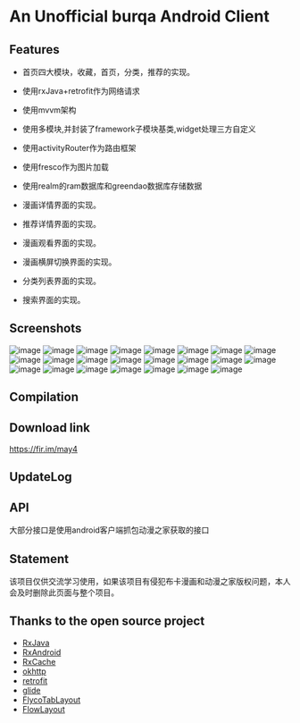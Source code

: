 # An Unofficial burqa Android Client

## Features

* 首页四大模块，收藏，首页，分类，推荐的实现。

* 使用rxJava+retrofit作为网络请求

* 使用mvvm架构

* 使用多模块,并封装了framework子模块基类,widget处理三方自定义

* 使用activityRouter作为路由框架

* 使用fresco作为图片加载

* 使用realm的ram数据库和greendao数据库存储数据

* 漫画详情界面的实现。

* 推荐详情界面的实现。

* 漫画观看界面的实现。

* 漫画横屏切换界面的实现。

* 分类列表界面的实现。

* 搜索界面的实现。

## Screenshots
![image](https://github.com/luxiao0314/burqa/raw/burqa/screenshots/WX20170629-160204.png)
![image](https://github.com/luxiao0314/burqa/raw/burqa/screenshots/WX20170629-160252.png)
![image](https://github.com/luxiao0314/burqa/raw/burqa/screenshots/WX20170629-160306.png)
![image](https://github.com/luxiao0314/burqa/raw/burqa/screenshots/WX20170629-160317.png)
![image](https://github.com/luxiao0314/burqa/raw/burqa/screenshots/WX20170629-160329.png)
![image](https://github.com/luxiao0314/burqa/raw/burqa/screenshots/WX20170629-160340.png)
![image](https://github.com/luxiao0314/burqa/raw/burqa/screenshots/WX20170629-160353.png)
![image](https://github.com/luxiao0314/burqa/raw/burqa/screenshots/WX20170629-160402.png)
![image](https://github.com/luxiao0314/burqa/raw/burqa/screenshots/WX20170629-160414.png)
![image](https://github.com/luxiao0314/burqa/raw/burqa/screenshots/WX20170629-160427.png)
![image](https://github.com/luxiao0314/burqa/raw/burqa/screenshots/WX20170629-160503.png)
![image](https://github.com/luxiao0314/burqa/raw/burqa/screenshots/WX20170629-160517.png)
![image](https://github.com/luxiao0314/burqa/raw/burqa/screenshots/WX20170629-160528.png)
![image](https://github.com/luxiao0314/burqa/raw/burqa/screenshots/WX20170629-160541.png)
![image](https://github.com/luxiao0314/burqa/raw/burqa/screenshots/WX20170629-160552.png)
![image](https://github.com/luxiao0314/burqa/raw/burqa/screenshots/WX20170629-160602.png)
![image](https://github.com/luxiao0314/burqa/raw/burqa/screenshots/WX20170629-160613.png)
![image](https://github.com/luxiao0314/burqa/raw/burqa/screenshots/WX20170629-160633.png)
![image](https://github.com/luxiao0314/burqa/raw/burqa/screenshots/WX20170629-160633.png)
![image](https://github.com/luxiao0314/burqa/raw/burqa/screenshots/WX20170629-160645.png)
![image](https://github.com/luxiao0314/burqa/raw/burqa/screenshots/WX20170629-160656.png)
![image](https://github.com/luxiao0314/burqa/raw/burqa/screenshots/WX20170629-160705.png)
![image](https://github.com/luxiao0314/burqa/raw/burqa/screenshots/WX20170629-160727.png)

## Compilation

## Download link
https://fir.im/may4

## UpdateLog

## API

大部分接口是使用android客户端抓包动漫之家获取的接口

## Statement

该项目仅供交流学习使用，如果该项目有侵犯布卡漫画和动漫之家版权问题，本人会及时删除此页面与整个项目。


## Thanks to the open source project

* [RxJava](https://github.com/ReactiveX/RxJava)
* [RxAndroid](https://github.com/ReactiveX/RxAndroid)
* [RxCache](https://github.com/VictorAlbertos/RxCache)
* [okhttp](https://github.com/square/okhttp)
* [retrofit](https://github.com/square/retrofit)
* [glide](https://github.com/bumptech/glide)
* [FlycoTabLayout](https://github.com/H07000223/FlycoTabLayout)
* [FlowLayout](https://github.com/hongyangAndroid/FlowLayout)





